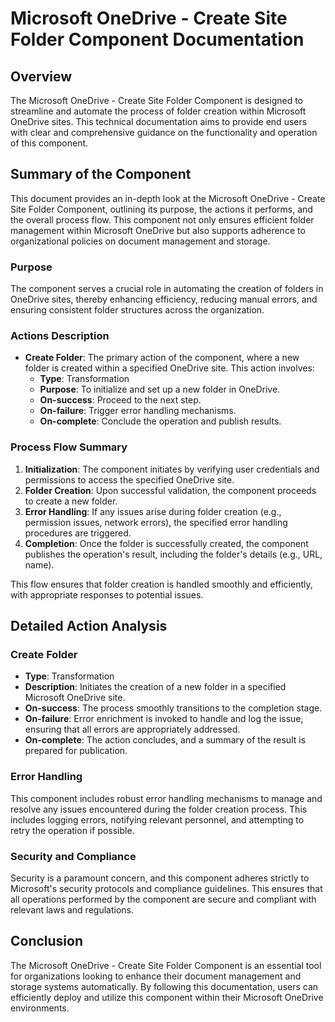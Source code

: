 # Microsoft OneDrive - Create Site Folder Component Documentation

## Overview
The Microsoft OneDrive - Create Site Folder Component is designed to streamline and automate the process of folder creation within Microsoft OneDrive sites. This technical documentation aims to provide end users with clear and comprehensive guidance on the functionality and operation of this component.

## Summary of the Component
This document provides an in-depth look at the Microsoft OneDrive - Create Site Folder Component, outlining its purpose, the actions it performs, and the overall process flow. This component not only ensures efficient folder management within Microsoft OneDrive but also supports adherence to organizational policies on document management and storage.

### Purpose
The component serves a crucial role in automating the creation of folders in OneDrive sites, thereby enhancing efficiency, reducing manual errors, and ensuring consistent folder structures across the organization.

### Actions Description
- **Create Folder**: The primary action of the component, where a new folder is created within a specified OneDrive site. This action involves:
  - **Type**: Transformation
  - **Purpose**: To initialize and set up a new folder in OneDrive.
  - **On-success**: Proceed to the next step.
  - **On-failure**: Trigger error handling mechanisms.
  - **On-complete**: Conclude the operation and publish results.

### Process Flow Summary
1. **Initialization**: The component initiates by verifying user credentials and permissions to access the specified OneDrive site.
2. **Folder Creation**: Upon successful validation, the component proceeds to create a new folder.
3. **Error Handling**: If any issues arise during folder creation (e.g., permission issues, network errors), the specified error handling procedures are triggered.
4. **Completion**: Once the folder is successfully created, the component publishes the operation's result, including the folder's details (e.g., URL, name).

This flow ensures that folder creation is handled smoothly and efficiently, with appropriate responses to potential issues.

## Detailed Action Analysis
### Create Folder
- **Type**: Transformation
- **Description**: Initiates the creation of a new folder in a specified Microsoft OneDrive site.
- **On-success**: The process smoothly transitions to the completion stage.
- **On-failure**: Error enrichment is invoked to handle and log the issue, ensuring that all errors are appropriately addressed.
- **On-complete**: The action concludes, and a summary of the result is prepared for publication.

### Error Handling
This component includes robust error handling mechanisms to manage and resolve any issues encountered during the folder creation process. This includes logging errors, notifying relevant personnel, and attempting to retry the operation if possible.

### Security and Compliance
Security is a paramount concern, and this component adheres strictly to Microsoft's security protocols and compliance guidelines. This ensures that all operations performed by the component are secure and compliant with relevant laws and regulations.

## Conclusion
The Microsoft OneDrive - Create Site Folder Component is an essential tool for organizations looking to enhance their document management and storage systems automatically. By following this documentation, users can efficiently deploy and utilize this component within their Microsoft OneDrive environments.

